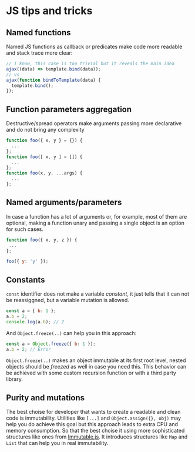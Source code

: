 # JS tips and tricks

## Named functions
Named JS functions as callback or predicates make code more readable and stack trace more clear:
```js
// I know, this case is too trivial but it reveals the main idea 
ajax((data) => template.bind(data));
// vs
ajax(function bindToTemplate(data) {
  template.bind();
});
```

## Function parameters aggregation
Destructive/spread operators make arguments passing more declarative and do not bring any complexity
```js
function foo({ x, y } = {}) {
  ...
};
function foo([ x, y ] = []) {
  ...
};
function foo(x, y, ...args) {
  ...
};
```

## Named arguments/parameters
In case a function has a lot of arguments or, for example, most of them are optional, making a function unary and passing a single object is an option for such cases.
 ```js
 function foo({ x, y, z }) {
  ...
 };
 
 foo({ y: 'y' });
 ```
 
## Constants
`const` identifier does not make a variable *constant*, it just tells that it can not be reassiggned, but a variable mutation is allowed.
```js
const a = { b: 1 };
a.b = 2;
console.log(a.b); // 2
```
And `Object.freeze(..)` can help you in this approach:
```js
const a = Object.freeze({ b: 1 });
a.b = 2; // Error
```
`Object.freeze(..)` makes an object immutable at its first root level, nested objects should be *freezed* as well in case you need this. This behavior can be achieved with some custom recursion function or with a third party library.

## Purity and mutations
The best choise for developer that wants to create a readable and clean code is immutability. Utilities like `[...]` and `Object.assign({}, obj)` may help you do achieve this goal but this approach leads to extra CPU and memory consumption. So that the best choise it using more sophisticated structures like ones from [Immutable.js](https://github.com/facebook/immutable-js/issues). It introduces structures like `Map` and `List` that can help you in real immutability.
